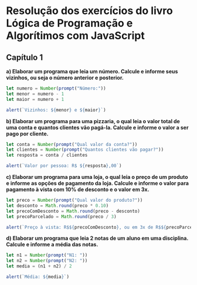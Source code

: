 # Resolução dos exercícios do livro Lógica de Programação e Algorítimos com JavaScript

## Capítulo 1

**a) Elaborar um programa que leia um número. Calcule e informe seus vizinhos, ou seja o número anterior e posterior.**

```javascript
let numero = Number(prompt("Número:"))
let menor = numero - 1
let maior = numero + 1

alert(`Vizinhos: ${menor} e ${maior}`)
```
**b) Elaborar um programa para uma pizzaria, o qual leia o valor total de uma conta e quantos clientes vão pagá-la. Calcule e informe o valor a ser pago por cliente.**

```javascript
let conta = Number(prompt("Qual valor da conta?"))
let clientes = Number(prompt("Quantos clientes vão pagar?"))
let resposta = conta / clientes

alert(`Valor por pessoa: R$ ${resposta},00`)
```

**c) Elaborar um programa para uma loja, o qual leia o preço de um produto e informe as opções de pagamento da loja. Calcule e informe o valor para pagamento à vista com 10% de desconto e o valor em 3x.**

```javascript
let preco = Number(prompt("Qual valor do produto?"))
let desconto = Math.round(preco * 0.10)
let precoComDesconto = Math.round(preco - desconto)
let precoParcelado = Math.round(preco / 3)

alert(`Preço à vista: R$${precoComDesconto}, ou em 3x de R$${precoParcelado}, sem júros`)
```

**d) Elaborar um programa que leia 2 notas de um aluno em uma disciplina. Calcule e informe a média das notas.**

```javascript
let n1 = Number(prompt("N1: "))
let n2 = Number(prompt("N2: "))
let media = (n1 + n2) / 2

alert(`Média: ${media}`)
```
